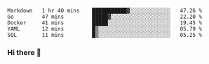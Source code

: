 <!--START_SECTION:waka-->
```text
Markdown   1 hr 40 mins    ███████████▓░░░░░░░░░░░░░   47.26 % 
Go         47 mins         █████▓░░░░░░░░░░░░░░░░░░░   22.20 % 
Docker     41 mins         █████░░░░░░░░░░░░░░░░░░░░   19.45 % 
YAML       12 mins         █▒░░░░░░░░░░░░░░░░░░░░░░░   05.79 % 
SQL        11 mins         █▒░░░░░░░░░░░░░░░░░░░░░░░   05.25 % 
```
<!--END_SECTION:waka-->

### Hi there 👋

<!--
**DnC275/DnC275** is a ✨ _special_ ✨ repository because its `README.md` (this file) appears on your GitHub profile.

Here are some ideas to get you started:

- 🔭 I’m currently working on ...
- 🌱 I’m currently learning ...
- 👯 I’m looking to collaborate on ...
- 🤔 I’m looking for help with ...
- 💬 Ask me about ...
- 📫 How to reach me: ...
- 😄 Pronouns: ...
- ⚡ Fun fact: ...
-->
